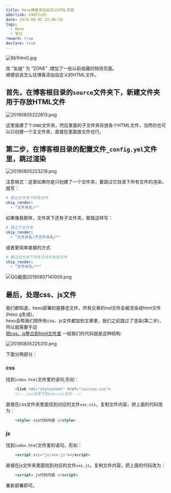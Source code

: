 ```yaml
---
title: Hexo博客添加自定义HTML页面
abbrlink: e9072c01
date: 2019-08-05 22:06:24
tags: 
  - Hexo
  - 笔记
reward: true
declare: true
---
```


![6b1htm0.jpg](https://cdn.anyway1314.cn/image6b1htm0.jpg)

改 “友链” 为 “ZONE” ,增加了一些以前收藏的特效页面。  
顺便说说怎么往博客添加自定义的HTML文件。
<!-- more -->

## 首先，在博客根目录的`source`文件夹下，新建文件夹用于存放HTML文件 

![20190805222613.png](https://cdn.anyway1314.cn/image20190805222613.png)

这里我建了个`ZONE`文件夹，然后里面的子文件夹存放各个HTML文件，当然你也可以只创建一个主文件夹，直接在里面放文件也行。

## 第二步，在博客根目录的配置文件`_config.yml`文件里，跳过渲染

![20190805223219.png](https://cdn.anyway1314.cn/image20190805223219.png)

注意格式：这里如果你是只创建了一个文件夹，要跳过它目录下所有文件的渲染，就写：
``` yml
# 跳过文件夹下所有文件
skip_render: 
  - "文件夹名/*"  
```
如果像我那样，文件夹下还有子文件夹，那就这样写：  
``` yml
# 跳过子文件夹
skip_render: 
  - "文件夹名/子文件夹名/*"
```
或者更简单直接的方式
``` yml
# 跳过文件夹下所有子文件夹和文件
skip_render: 
  - "文件夹名/**"   
```
![QQ截图20190807141009.png](https://cdn.anyway1314.cn/imageQQ截图20190807141009.png)

## 最后，处理css、js文件
我们都知道，hexo部署的是静态文件，所有文章的md文件会被渲染成html文件(hexo g生成)，  
hexo会帮我们把所有css、js文件都加到文章里，我们之前跳过了渲染(第二步)，所以就需要手动  
<u>把css、js整合到html文件里</u>  一般我们的代码就是这种结构:

![20190805225310.png](https://cdn.anyway1314.cn/image20190805225310.png)

下面分两部分：
### css
找到`index.html`文件里的语句,形如：
``` html
    <link rel="stylesheet" href="css/xxx.css">   
    <!-- css目录下的xxx.css文件 -->
```
直接在css文件夹里面找到对应的文件`xxx.css`，复制文件内容，把上面的代码改为：
``` html
    <style> css代码内容 </style>
```
### js
找到`index.html`文件里的语句，形如：
``` html
    <script src="js/xxx.js"></script>
```
直接在js文件夹里面找到对应的文件`xxx.js`，复制文件内容，把上面的代码改为：
``` HTML
    <script> js代码内容 </script>
```
重新部署即可。